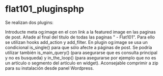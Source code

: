 # flat101_pluginsphp
Se realizan dos plugins:

Introducte meta og:image en el con link a la featured image en las paginas de post.
Añade al final del titulo de todas las paginas " - Flat101".
Para ello se utilizan hooks add_action y add_filter. En plugin og:image se usa un condicional is_single() para que sólo afecte a páginas de post. Se podría utilizar también is_main_query() (para asegurarse que es consulta principal y no es busqueda) y in_the_loop() (para asegurarse por ejemplo que no es un artículo o segmento del artículo en widget).
Aconsejable comprimir a zip para su instalación desde panel Wordpress.
